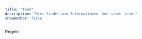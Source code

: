 ```yaml
---
title: "Team"
description: "Hier findet man Informationen über unser team."
showAuthor: false
---
```

Regeln
